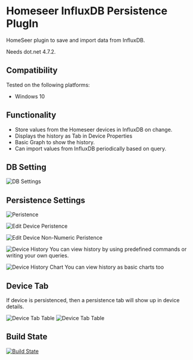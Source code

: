 Homeseer InfluxDB Persistence PlugIn
=====================================
HomeSeer plugin to save and import data from InfluxDB.  

Needs dot.net  4.7.2.

Compatibility
------------
Tested on the following platforms:
* Windows 10

Functionality
------------
* Store values from the Homeseer devices in InfluxDB on change.
* Displays the history as Tab in Device Properties 
* Basic Graph to show the history.
* Can import values from InfluxDB periodically based on query.


DB Setting
------------
![DB Settings](/asserts/dbsettings.PNG "DB Settings")

Persistence Settings
------------
![Peristence](/asserts/persistence.PNG "Peristence")

![Edit Device Peristence](/asserts/editdevicepersistence.PNG "Edit Device Peristence") 

![Edit Device Non-Numeric Peristence](/asserts/editdevicepersistencenonnumeric.PNG "Edit Device Non-Numeric Peristence")

![Device History](/asserts/history.PNG "Device History") 
You can view history by using predefined commands or writing your own queries.

![Device History Chart](/asserts/historychart.PNG "Device History Chart") 
You can view history as basic charts too

Device Tab
------------
If device is persistenced, then a persistence tab will show up in device details.

![Device Tab Table](/asserts/tabtable.PNG "Device Tab Table") 
![Device Tab Table](/asserts/tabtablenonnumeric.PNG "Device Tab Table") 




Build State
-----------
[![Build State](https://ci.appveyor.com/api/projects/status/github/dk307/HSPI_InfluxDBPersistence?branch=master&svg=true)](https://ci.appveyor.com/project/dk307/HSPI-InfluxDBPersistence/build/artifacts?branch=master)
